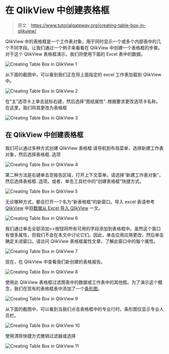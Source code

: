 # 在 QlikView 中创建表格框

> 原文：<https://www.tutorialgateway.org/creating-table-box-in-qlikview/>

QlikView 中的表格框是一个工作表对象，用于同时显示一个或多个内部表中的几个不同字段。让我们通过一个例子来看看在 QlikView 中创建一个表格框的步骤。对于这个 QlikView 表格框演示，我们将使用下面的 Excel 表中的数据。

![Creating Table Box in QlikView 1](img/77f746d7a37fa997d7e6efd792a43384.png)

从下面的截图中，可以看到我们正在将上面指定的 excel 工作表加载到 QlikView 中。

![Creating Table Box in QlikView 2](img/6e5c8999a5fd24ee0d94ca35d13f8378.png)

在“主”选项卡上单击鼠标右键，然后选择“图纸属性”..根据要求更改选项卡名称。在这里，我们将其更改为表格框

![Creating Table Box in QlikView 3](img/d08afe13e8f1f57d7038cd8d48cd2713.png)

## 在 QlikView 中创建表格框

我们可以通过多种方式创建 QlikView 表格框:请导航到布局菜单，选择新建工作表对象，然后选择表格框..选项

![Creating Table Box in QlikView 4](img/46a0ec25664f03daeae39618cb29734f.png)

第二种方法是右键单击空报告区域，打开上下文菜单。请选择“新建工作表对象”，然后选择表格框..选项。或者，单击工具栏中的“创建表格框”快捷方式。

![Creating Table Box in QlikView 5](img/24fcecc0eacd805cb519c800f4902237.png)

无论哪种方式，都会打开一个名为“新表格框”的新窗口。导入 excel 表请参考 [QlikView](https://www.tutorialgateway.org/qlikview-tutorial/) 中[将数据从 Excel 导入 QlikView](https://www.tutorialgateway.org/import-data-from-excel-to-qlikview/) 一文。

![Creating Table Box in QlikView 6](img/f6bc197777f2b55388b8a2c192065620.png)

我们通过单击全部添加>>按钮将所有可用的字段添加到表格框中。虽然这个窗口有很多属性，但我们不会在本文中讨论它们。因此，单击应用应用更改，然后单击确定关闭窗口。请访问 QlikView 表格框属性文章，了解此窗口中的每个属性。

![Creating Table Box in QlikView 7](img/3c7cab14e7979b16a5e81f6a359a08cf.png)

现在，在 QlikView 中查看我们新创建的表格报告。

![Creating Table Box in QlikView 8](img/8204696cb26aa37c036ab0aebf1bf0d9.png)

使用此 QlikView 表格框过滤图表中的数据或工作表中的其他框。为了演示这个概念，我们在现有的表格框表中添加了一个[条形图](https://www.tutorialgateway.org/bar-chart-in-qlikview/)。

![Creating Table Box in QlikView 9](img/987494d30f3155ba095616a5dbf03fbf.png)

从下面的截图中，可以看到当我们点击表格框中的专业行时。条形图仅显示专业人员栏。

![Creating Table Box in QlikView 10](img/4aa517350c15ae4e44ceb7356efe9596.png)

使用清除快捷方式撤销过滤器或选择

![Creating Table Box in QlikView 11](img/797c236ec9dc79f25bb9d0c5cadbd2e8.png)